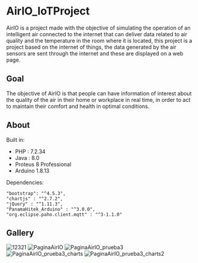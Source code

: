 # AirIO_IoTProject

AirIO is a project made with the objective of simulating the operation of an intelligent air connected to the internet that can deliver data related to air quality and the temperature in the room where it is located, this project is a project based on the internet of things, the data generated by the air sensors are sent through the internet and these are displayed on a web page.

## Goal
The objective of AirIO is that people can have information of interest about the quality of the air in their home or workplace in real time, in order to act to maintain their comfort and health in optimal conditions.


## About
Built in: 
  - PHP : 7.2.34
  - Java : 8.0
  - Proteus 8 Professional
  - Arduino 1.8.13

Dependencies:

    "bootstrap": "^4.5.3",
    "chartjs" : "^2.7.2",
    "jQuery" : "^1.11.3",
    "PanamaHitek_Arduino" : "^3.0.0",
    "org.eclipse.paho.client.mqtt" : "^3-1.1.0"


## Gallery
![12321](https://user-images.githubusercontent.com/42383425/111050757-8594bc00-841c-11eb-9319-4247e4127ce1.gif)
![PaginaAirIO](https://user-images.githubusercontent.com/42383425/111050759-888fac80-841c-11eb-8289-7e721cc24340.gif)
![PaginaAirIO_prueba3](https://user-images.githubusercontent.com/42383425/111050761-8d546080-841c-11eb-8840-f0f1140e0cd5.gif)
![PaginaAirIO_prueba3_charts](https://user-images.githubusercontent.com/42383425/111050762-904f5100-841c-11eb-901d-7b95d9609eb7.gif)
![PaginaAirIO_prueba3_charts2](https://user-images.githubusercontent.com/42383425/111050763-92191480-841c-11eb-92cc-3de386ba0616.gif)
